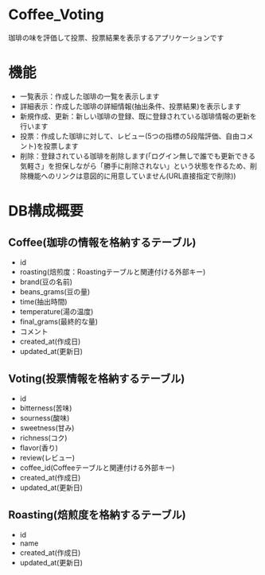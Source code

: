 # Coffee_Voting
珈琲の味を評価して投票、投票結果を表示するアプリケーションです

# 機能
- 一覧表示：作成した珈琲の一覧を表示します
- 詳細表示：作成した珈琲の詳細情報(抽出条件、投票結果)を表示します
- 新規作成、更新：新しい珈琲の登録、既に登録されている珈琲情報の更新を行います
- 投票：作成した珈琲に対して、レビュー(5つの指標の5段階評価、自由コメント)を投票します
- 削除：登録されている珈琲を削除します(「ログイン無しで誰でも更新できる気軽さ」を担保しながら「勝手に削除されない」という状態を作るため、削除機能へのリンクは意図的に用意していません(URL直接指定で削除))

# DB構成概要

## Coffee(珈琲の情報を格納するテーブル)
- id
- roasting(焙煎度：Roastingテーブルと関連付ける外部キー)
- brand(豆の名前)
- beans_grams(豆の量)
- time(抽出時間)
- temperature(湯の温度)
- final_grams(最終的な量)
- コメント
- created_at(作成日)
- updated_at(更新日)

## Voting(投票情報を格納するテーブル)
- id
- bitterness(苦味)
- sourness(酸味)
- sweetness(甘み)
- richness(コク)
- flavor(香り)
- review(レビュー)
- coffee_id(Coffeeテーブルと関連付ける外部キー)
- created_at(作成日)
- updated_at(更新日)

## Roasting(焙煎度を格納するテーブル)
- id
- name
- created_at(作成日)
- updated_at(更新日)
